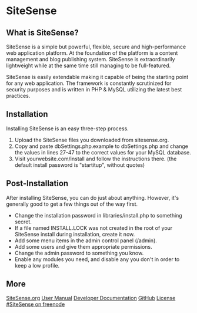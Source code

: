 SiteSense
========
What is SiteSense?
--------
SiteSense is a simple but powerful, flexible, secure and high-performance 
web application platform. At the foundation of the platform is a content 
management and blog publishing system. SiteSense is extraordinarily 
lightweight while at the same time still managing to be full-featured.

SiteSense is easily extendable making it capable of being the starting point 
for any web application. The framework is constantly scrutinized for security 
purposes and is written in PHP &amp; MySQL utilizing the latest best practices.

Installation
--------
Installing SiteSense is an easy three-step process.
 1. Upload the SiteSense files you downloaded from sitesense.org.
 2. Copy and paste dbSettings.php.example to dbSettings.php and
  change the values in lines 27-47 to the correct values for your
  MySQL database.
 3. Visit yourwebsite.com/install and follow the instructions there.
  (the default install password is "startitup", without quotes)

Post-Installation
--------
After installing SiteSense, you can do just about anything. However,
it's generally good to get a few things out of the way first.
 - Change the installation password in libraries/install.php to 
  something secret.
 - If a file named INSTALL.LOCK was not created in the root of your
  SiteSense install during installation, create it now.
 - Add some menu items in the admin control panel (/admin).
 - Add some users and give them appropriate permissions.
 - Change the admin password to something you know.
 - Enable any modules you need, and disable any you don't in order to
  keep a low profile.

More
--------
[SiteSense.org](http://www.sitesense.org/)
[User Manual](http://sitesense.org/docs/user-manual/index.html)
[Developer Documentation](https://github.com/FullAmbit/SiteSense/wiki)
[GitHub](https://github.com/FullAmbit/SiteSense)
[License](https://raw.github.com/FullAmbit/SiteSense/development/LICENSE.txt)
[#SiteSense on freenode](irc://irc.freenode.net/SiteSense)